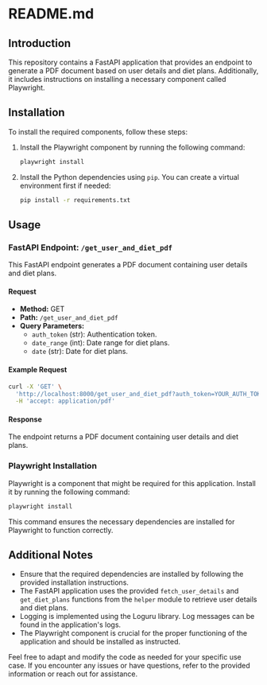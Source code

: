 # README.md

## Introduction

This repository contains a FastAPI application that provides an endpoint to generate a PDF document based on user details and diet plans. Additionally, it includes instructions on installing a necessary component called Playwright.

## Installation

To install the required components, follow these steps:

1. Install the Playwright component by running the following command:

    ```bash
    playwright install
    ```

2. Install the Python dependencies using `pip`. You can create a virtual environment first if needed:

    ```bash
    pip install -r requirements.txt
    ```

## Usage

### FastAPI Endpoint: `/get_user_and_diet_pdf`

This FastAPI endpoint generates a PDF document containing user details and diet plans.

#### Request

- **Method:** GET
- **Path:** `/get_user_and_diet_pdf`
- **Query Parameters:**
  - `auth_token` (str): Authentication token.
  - `date_range` (int): Date range for diet plans.
  - `date` (str): Date for diet plans.

#### Example Request

```bash
curl -X 'GET' \
  'http://localhost:8000/get_user_and_diet_pdf?auth_token=YOUR_AUTH_TOKEN&date_range=7&date=24012024' \
  -H 'accept: application/pdf'
```

#### Response

The endpoint returns a PDF document containing user details and diet plans.

### Playwright Installation

Playwright is a component that might be required for this application. Install it by running the following command:

```bash
playwright install
```

This command ensures the necessary dependencies are installed for Playwright to function correctly.

## Additional Notes

- Ensure that the required dependencies are installed by following the provided installation instructions.
- The FastAPI application uses the provided `fetch_user_details` and `get_diet_plans` functions from the `helper` module to retrieve user details and diet plans.
- Logging is implemented using the Loguru library. Log messages can be found in the application's logs.
- The Playwright component is crucial for the proper functioning of the application and should be installed as instructed.

Feel free to adapt and modify the code as needed for your specific use case. If you encounter any issues or have questions, refer to the provided information or reach out for assistance.
